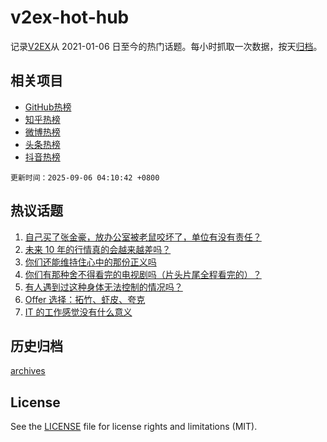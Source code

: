 # v2ex-hot-hub

 记录[V2EX](https://www.v2ex.com/)从 2021-01-06 日至今的热门话题。每小时抓取一次数据，按天[归档](archives)。
 
 ## 相关项目

- [GitHub热榜](https://github.com/lonnyzhang423/github-hot-hub)
- [知乎热榜](https://github.com/lonnyzhang423/zhihu-hot-hub)
- [微博热榜](https://github.com/lonnyzhang423/weibo-hot-hub)
- [头条热榜](https://github.com/lonnyzhang423/toutiao-hot-hub)
- [抖音热榜](https://github.com/lonnyzhang423/douyin-hot-hub)


 `更新时间：2025-09-06 04:10:42 +0800`

## 热议话题

1. [自己买了张金豪，放办公室被老鼠咬坏了，单位有没有责任？](https://www.v2ex.com/t/1157209)
1. [未来 10 年的行情真的会越来越差吗？](https://www.v2ex.com/t/1157259)
1. [你们还能维持住心中的那份正义吗](https://www.v2ex.com/t/1157250)
1. [你们有那种舍不得看完的电视剧吗（片头片尾全程看完的）？](https://www.v2ex.com/t/1157330)
1. [有人遇到过这种身体无法控制的情况吗？](https://www.v2ex.com/t/1157267)
1. [Offer 选择：拓竹、虾皮、夸克](https://www.v2ex.com/t/1157233)
1. [IT 的工作感觉没有什么意义](https://www.v2ex.com/t/1157260)

## 历史归档

[archives](archives)

## License

See the [LICENSE](LICENSE) file for license rights and limitations (MIT).

